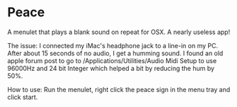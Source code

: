 # Peace
A menulet that plays a blank sound on repeat for OSX. A nearly useless app!

The issue: I connected my iMac's headphone jack to a line-in on my PC. After about 15 seconds of no audio, I get a
humming sound. I found an old apple forum post to go to /Applications/Utilities/Audio Midi Setup to use 96000Hz and 24 bit 
Integer which helped a bit by reducing the hum by 50%.

How to use: Run the menulet, right click the peace sign in the menu tray and click start.

